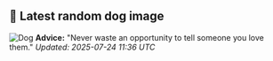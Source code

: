 ## 🐶 Latest random dog image
![Dog](https://images.dog.ceo/breeds/poodle-miniature/n02113712_2726.jpg)
**Advice:** "Never waste an opportunity to tell someone you love them."
*Updated: 2025-07-24 11:36 UTC*
